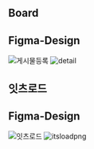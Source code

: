 ## Board
## Figma-Design


![게시물등록](https://github.com/HongDawww/class/assets/142575028/f38fd2c5-6711-4c84-a4c4-fb0d434bfbd9)
![detail](https://github.com/HongDawww/class/assets/142575028/1ceb50c6-3f21-4f37-af73-9ec583fac507)

## 잇츠로드


## Figma-Design
![잇츠로드](https://github.com/HongDawww/class/assets/142575028/0cec091e-46e1-40d3-a509-dd14cb03fcff)
![itsloadpng](https://github.com/HongDawww/class/assets/142575028/388ff146-e17c-4578-9102-5b08175171c2)

